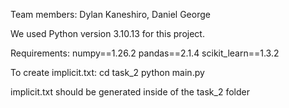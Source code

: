 Team members: Dylan Kaneshiro, Daniel George

We used Python version 3.10.13 for this project.

Requirements:
numpy==1.26.2
pandas==2.1.4
scikit_learn==1.3.2



To create implicit.txt:
cd task_2
python main.py

implicit.txt should be generated inside of the task_2 folder
